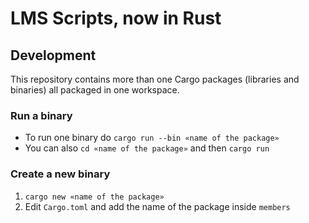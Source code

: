 # LMS Scripts, now in Rust

## Development

This repository contains more than one Cargo packages (libraries and binaries) all packaged in one workspace.

### Run a binary

- To run one binary do `cargo run --bin «name of the package»`
- You can also `cd «name of the package»` and then `cargo run`

### Create a new binary

1. `cargo new «name of the package»`
2. Edit `Cargo.toml` and add the name of the package inside `members`
